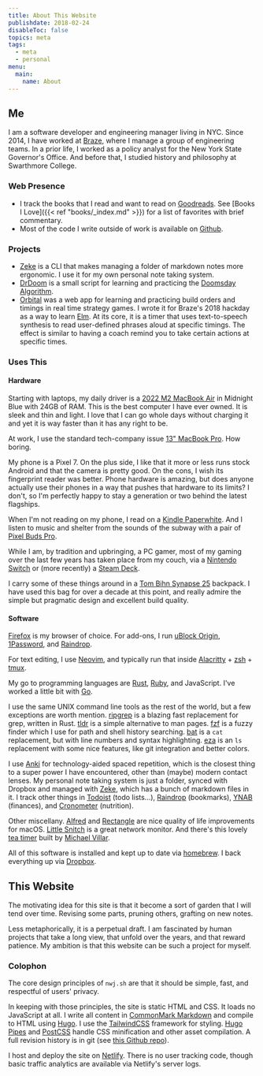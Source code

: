 ```yaml
---
title: About This Website
publishdate: 2018-02-24
disableToc: false
topics: meta
tags:
  - meta
  - personal
menu:
  main:
    name: About
---
```


## Me

I am a software developer and engineering manager living in NYC. Since 2014, I have worked at [Braze](https://www.braze.com), where I manage a group of engineering teams. In a prior life, I worked as a policy analyst for the New York State Governor's Office. And before that, I studied history and philosophy at Swarthmore College.

### Web Presence

- I track the books that I read and want to read on [Goodreads](https://www.goodreads.com/nwj_). See [Books I Love]({{< ref "books/_index.md" >}}) for a list of favorites with brief commentary.
- Most of the code I write outside of work is available on [Github](https://github.com/nwj).

### Projects

- [Zeke](https://github.com/nwj/zeke) is a CLI that makes managing a folder of markdown notes more ergonomic. I use it for my own personal note taking system.
- [DrDoom](https://github.com/nwj/drdoom) is a small script for learning and practicing the [Doomsday Algorithm](https://en.wikipedia.org/wiki/Doomsday_rule).
- [Orbital](https://github.com/nwj/orbital) was a web app for learning and practicing build orders and timings in real time strategy games. I wrote it for Braze's 2018 hackday as a way to learn [Elm](https://elm-lang.org/). At its core, it is a timer that uses text-to-speech synthesis to read user-defined phrases aloud at specific timings. The effect is similar to having a coach remind you to take certain actions at specific times.

### Uses This

#### Hardware

Starting with laptops, my daily driver is a [2022 M2 MacBook Air](https://www.apple.com/macbook-air-m2/) in Midnight Blue with 24GB of RAM. This is the best computer I have ever owned. It is sleek and thin and light. I love that I can go whole days without charging it and yet it is way faster than it has any right to be.

At work, I use the standard tech-company issue [13" MacBook Pro](https://www.apple.com/macbook-pro-13/). How boring.

My phone is a Pixel 7. On the plus side, I like that it more or less runs stock Android and that the camera is pretty good. On the cons, I wish its fingerprint reader was better. Phone hardware is amazing, but does anyone actually use their phones in a way that pushes that hardware to its limits? I don't, so I'm perfectly happy to stay a generation or two behind the latest flagships.

When I'm not reading on my phone, I read on a [Kindle Paperwhite](https://www.amazon.com/Kindle-Paperwhite-Waterproof-Storage-Special/dp/B075MWNNJG?th=1). And I listen to music and shelter from the sounds of the subway with a pair of [Pixel Buds Pro](https://store.google.com/product/pixel_buds_pro).

While I am, by tradition and upbringing, a PC gamer, most of my gaming over the last few years has taken place from my couch, via a [Nintendo Switch](https://www.nintendo.com/switch/) or (more recently) a [Steam Deck](https://www.steamdeck.com/).

I carry some of these things around in a [Tom Bihn Synapse 25](https://www.tombihn.com/products/synapse-25) backpack. I have used this bag for over a decade at this point, and really admire the simple but pragmatic design and excellent build quality.

#### Software

[Firefox](https://www.mozilla.org/en-US/firefox/new/) is my browser of choice. For add-ons, I run [uBlock Origin](https://github.com/gorhill/uBlock/), [1Password](https://1password.com/),  and [Raindrop](https://raindrop.io/).

For text editing, I use [Neovim](https://neovim.io/), and typically run that inside [Alacritty](https://github.com/jwilm/alacritty) + [zsh](https://www.zsh.org/) + [tmux](https://github.com/tmux/tmux/wiki).

My go to programming languages are [Rust](https://www.rust-lang.org/), [Ruby](https://www.ruby-lang.org/en/), and JavaScript. I've worked a little bit with [Go](https://golang.org/).

I use the same UNIX command line tools as the rest of the world, but a few exceptions are worth mention. [ripgrep](https://github.com/BurntSushi/ripgrep) is a blazing fast replacement for grep, written in Rust. [tldr](https://tldr.sh/) is a simple alternative to man pages. [fzf](https://github.com/junegunn/fzf) is a fuzzy finder which I use for path and shell history searching. [bat](https://github.com/sharkdp/bat) is a `cat` replacement, but with line numbers and syntax highlighting. [eza](https://github.com/eza-community/eza) is an `ls` replacement with some nice features, like git integration and better colors.

I use [Anki](https://apps.ankiweb.net/) for technology-aided spaced repetition, which is the closest thing to a super power I have encountered, other than (maybe) modern contact lenses. My personal note taking system is just a folder, synced with Dropbox and managed with [Zeke](https://github.com/nwj/zeke), which has a bunch of markdown files in it. I track other things in [Todoist](https://todoist.com/) (todo lists...), [Raindrop](https://raindrop.io/) (bookmarks), [YNAB](https://ynab.com/referral/?ref=Ip-urraU8zuXWtxi&utm_source=customer_referral) (finances), and [Cronometer](https://cronometer.com/) (nutrition).

Other miscellany. [Alfred](https://www.alfredapp.com/) and [Rectangle](https://github.com/rxhanson/Rectangle) are nice quality of life improvements for macOS. [Little Snitch](https://www.obdev.at/products/littlesnitch/index.html) is a great network monitor.  And there's this lovely [tea timer](https://github.com/michaelvillar/timer-app) built by [Michael Villar](http://www.michaelvillar.com/).

All of this software is installed and kept up to date via [homebrew](https://brew.sh/). I back everything up via [Dropbox](https://db.tt/xXWHrTaD).

## This Website

The motivating idea for this site is that it become a sort of garden that I will tend over time. Revising some parts, pruning others, grafting on new notes.

Less metaphorically, it is a perpetual draft. I am fascinated by human projects that take a long view, that unfold over the years, and that reward patience. My ambition is that this website can be such a project for myself.

### Colophon

The core design principles of `nwj.sh` are that it should be simple, fast, and respectful of users' privacy.

In keeping with those principles, the site is static HTML and CSS. It loads no JavaScript at all. I write all content in [CommonMark Markdown](https://commonmark.org/) and compile to HTML using [Hugo](https://gohugo.io/). I use the [TailwindCSS](https://tailwindcss.com/) framework for styling. [Hugo Pipes](https://gohugo.io/hugo-pipes/) and [PostCSS](https://postcss.org/) handle CSS minification and other asset compilation. A full revision history is in git (see [this Github repo](https://github.com/nwj/nwj.sh)).

I host and deploy the site on [Netlify](https://www.netlify.com/). There is no user tracking code, though basic traffic analytics are available via Netlify's server logs.

